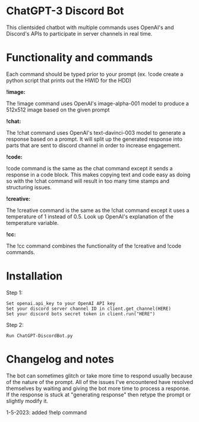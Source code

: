 # ChatGPT-3 Discord Bot
This clientsided chatbot with multiple commands uses OpenAI's and Discord's APIs to participate in server channels in real time. 

# Functionality and commands
Each command should be typed prior to your prompt (ex. !code create a python script that prints out the HWID for the HDD)

**!image:**

The !image command uses OpenAI's image-alpha-001 model to produce a 512x512 image based on the given prompt

**!chat:**

The !chat command uses OpenAI's text-davinci-003 model to generate a response based on a prompt. It will split up the generated response into parts that are sent to discord channel in order to increase engagement. 

**!code:**

!code command is the same as the chat command except it sends a response in a code block. This makes copying text and code easy as doing so with the !chat command will result in too many time stamps and structuring issues.

**!creative:**

The !creative command is the same as the !chat command except it uses a temperature of 1 instead of 0.5. Look up OpenAI's explanation of the temperature variable.

**!cc:**

The !cc command combines the functionality of the !creative and !code commands.

# Installation
Step 1:
```
Set openai.api_key to your OpenAI API key
Set your discord server channel ID in client.get_channel(HERE)
Set your discord bots secret token in client.run("HERE")
```
Step 2:
```
Run ChatGPT-DiscordBot.py
```

# Changelog and notes
The bot can sometimes glitch or take more time to respond usually because of the nature of the prompt. All of the issues I've encountered have resolved themselves by waiting and giving the bot more time to process a response. If the response is stuck at "generating response" then retype the prompt or slightly modify it.

1-5-2023: added !help command